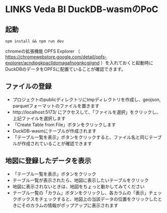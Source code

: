 # LINKS Veda BI DuckDB-wasmのPoC
## 起動
`npm install && npm run dev` 

chromeの拡張機能 OPFS Explorer （ https://chromewebstore.google.com/detail/opfs-explorer/acndjpgkpaclldomagafnognkcgjignd ）を入れておくと起動時にDuckDBのデータをOPFSに配置ていることが確認できます。

## ファイルの登録
- プロジェクトのpublicディレクトリにtmpディレクトリを作成し、geojson, parquetフォーマットのファイルを置きます
- http://localhost:5173/ にアクセスして、「ファイルを選択」をクリックし、上記ファイルを選択します
- 「Create Table from File」ボタンをクリックします
- DuckDB-wasmにテーブルが作成されます
- 「テーブル一覧を表示」ボタンをクリックすると、ファイル名と同じテーブルが作成されていることが確認できます

## 地図に登録したデータを表示
- 「テーブル一覧を表示」ボタンをクリック
- テーブル一覧が表示されたら、地図に表示したいテーブルをクリック
- 地図に表示されないときは、地図をちょっと動かしてみてください
- テーブル一覧の「カラム」ボタンをクリックし、各カラムの「表示」チェックボックスをチェックすると、地図上の当該データの位置をクリックしたときにそのカラムの情報がポップアップに表示されます
